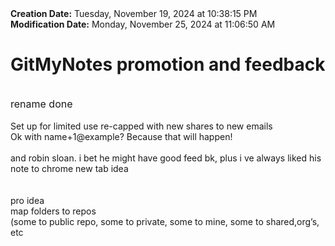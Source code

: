 <div><b>Creation Date:</b> Tuesday, November 19, 2024 at 10:38:15 PM<br></div>
<div><b>Modification Date:</b> Monday, November 25, 2024 at 11:06:50 AM<br></div>
<div><h1>GitMyNotes promotion and feedback</h1></div>
<div><br></div>
<div><span style="font-size: 16px">rename done</span><br></div>
<div><br></div>
<div>Set up for limited use re-capped with new shares to new emails</div>
<div>Ok with name+1@example? Because that will happen!</div>
<div><br></div>
<div>and robin sloan. i bet he might have good feed bk, plus i ve always liked his note to chrome new tab idea</div>
<div><br></div>
<div><br></div>
<div>pro idea</div>
<div>map folders to repos</div>
<div>(some to public repo, some to private, some to mine, some to shared,org’s, etc</div>

